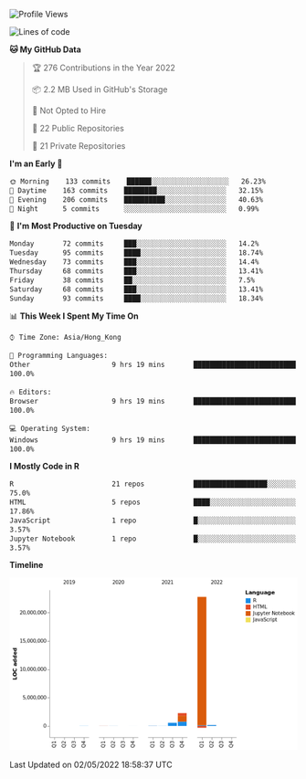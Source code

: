 

<!--**wt12318/wt12318** is a ✨ _special_ ✨ repository because its `README.md` (this file) appears on your GitHub profile.-->

<!--START_SECTION:waka-->
![Profile Views](http://img.shields.io/badge/Profile%20Views-0-blue)

![Lines of code](https://img.shields.io/badge/From%20Hello%20World%20I%27ve%20Written-25%20Million%20lines%20of%20code-blue)

**🐱 My GitHub Data** 

> 🏆 276 Contributions in the Year 2022
 > 
> 📦 2.2 MB Used in GitHub's Storage 
 > 
> 🚫 Not Opted to Hire
 > 
> 📜 22 Public Repositories 
 > 
> 🔑 21 Private Repositories  
 > 
**I'm an Early 🐤** 

```text
🌞 Morning    133 commits    ██████░░░░░░░░░░░░░░░░░░░   26.23% 
🌆 Daytime    163 commits    ████████░░░░░░░░░░░░░░░░░   32.15% 
🌃 Evening    206 commits    ██████████░░░░░░░░░░░░░░░   40.63% 
🌙 Night      5 commits      ░░░░░░░░░░░░░░░░░░░░░░░░░   0.99%

```
📅 **I'm Most Productive on Tuesday** 

```text
Monday       72 commits     ███░░░░░░░░░░░░░░░░░░░░░░   14.2% 
Tuesday      95 commits     ████░░░░░░░░░░░░░░░░░░░░░   18.74% 
Wednesday    73 commits     ███░░░░░░░░░░░░░░░░░░░░░░   14.4% 
Thursday     68 commits     ███░░░░░░░░░░░░░░░░░░░░░░   13.41% 
Friday       38 commits     ██░░░░░░░░░░░░░░░░░░░░░░░   7.5% 
Saturday     68 commits     ███░░░░░░░░░░░░░░░░░░░░░░   13.41% 
Sunday       93 commits     ████░░░░░░░░░░░░░░░░░░░░░   18.34%

```


📊 **This Week I Spent My Time On** 

```text
⌚︎ Time Zone: Asia/Hong_Kong

💬 Programming Languages: 
Other                    9 hrs 19 mins       █████████████████████████   100.0%

🔥 Editors: 
Browser                  9 hrs 19 mins       █████████████████████████   100.0%

💻 Operating System: 
Windows                  9 hrs 19 mins       █████████████████████████   100.0%

```

**I Mostly Code in R** 

```text
R                        21 repos            ██████████████████░░░░░░░   75.0% 
HTML                     5 repos             ████░░░░░░░░░░░░░░░░░░░░░   17.86% 
JavaScript               1 repo              █░░░░░░░░░░░░░░░░░░░░░░░░   3.57% 
Jupyter Notebook         1 repo              █░░░░░░░░░░░░░░░░░░░░░░░░   3.57%

```


**Timeline**

![Chart not found](https://raw.githubusercontent.com/wt12318/wt12318/main/charts/bar_graph.png) 


 Last Updated on 02/05/2022 18:58:37 UTC
<!--END_SECTION:waka-->


